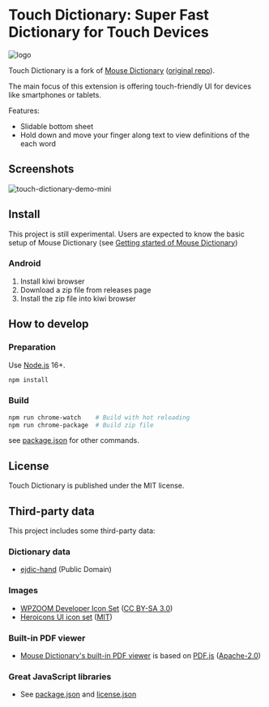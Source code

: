 # Touch Dictionary: Super Fast Dictionary for Touch Devices

![logo](https://user-images.githubusercontent.com/36166146/166674433-7321bbee-1716-4954-be37-7195293a86ab.png)

Touch Dictionary is a fork of [Mouse Dictionary](https://mouse-dictionary.netlify.app/en/) ([original repo](https://github.com/wtetsu/mouse-dictionary)).

The main focus of this extension is offering touch-friendly UI for devices like smartphones or tablets.

Features:

- Slidable bottom sheet
- Hold down and move your finger along text to view definitions of the each word

## Screenshots

![touch-dictionary-demo-mini](https://user-images.githubusercontent.com/36166146/166674107-6aa795a0-0a33-4e54-96ce-58f450845148.gif)

## Install

This project is still experimental.
Users are expected to know the basic setup of Mouse Dictionary (see [Getting started of Mouse Dictionary](https://github.com/wtetsu/mouse-dictionary/wiki/Getting-started))

### Android

1. Install kiwi browser
2. Download a zip file from releases page
3. Install the zip file into kiwi browser

## How to develop

### Preparation

Use [Node.js](https://nodejs.org/en/download/) 16+.

```sh
npm install
```

### Build

```sh
npm run chrome-watch	# Build with hot reloading
npm run chrome-package	# Build zip file
```

see [package.json](./package.json) for other commands.

## License

Touch Dictionary is published under the MIT license.

## Third-party data

This project includes some third-party data:

### Dictionary data

- [ejdic-hand](https://github.com/kujirahand/EJDict) (Public Domain)

### Images

- [WPZOOM Developer Icon Set](https://www.iconfinder.com/iconsets/wpzoom-developer-icon-set) ([CC BY-SA 3.0](https://creativecommons.org/licenses/by-sa/3.0/))
- [Heroicons UI icon set](https://www.iconfinder.com/iconsets/heroicons-ui) ([MIT](https://opensource.org/licenses/MIT))

### Built-in PDF viewer

- [Mouse Dictionary's built-in PDF viewer](https://github.com/wtetsu/pdf.js) is based on [PDF.js](https://github.com/mozilla/pdf.js) ([Apache-2.0](https://github.com/mozilla/pdf.js/blob/master/LICENSE))

### Great JavaScript libraries

- See [package.json](./package.json) and [license.json](https://github.com/wtetsu/mouse-dictionary/actions/workflows/license.yml)
